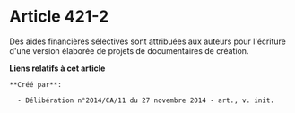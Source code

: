# Article 421-2

Des aides financières sélectives sont attribuées aux auteurs pour l'écriture d'une version élaborée de projets de
documentaires de création.

**Liens relatifs à cet article**

	**Créé par**:

	  - Délibération n°2014/CA/11 du 27 novembre 2014 - art., v. init.
